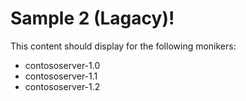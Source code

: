 # Sample 2 (Lagacy)!

This content should display for the following monikers:

* contososerver-1.0
* contososerver-1.1
* contososerver-1.2